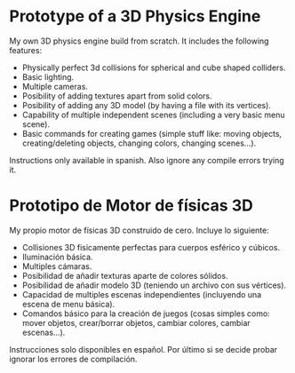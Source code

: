 # Prototype of a 3D Physics Engine
My own 3D physics engine build from scratch. It includes the following features:
* Physically perfect 3d collisions for spherical and cube shaped colliders.
* Basic lighting.
* Multiple cameras.
* Posibility of adding textures apart from solid colors.
* Posibility of adding any 3D model (by having a file with its vertices).
* Capability of multiple independent scenes (including a very basic menu scene).
* Basic commands for creating games (simple stuff like: moving objects, creating/deleting objects, changing colors, changing scenes...).

Instructions only available in spanish.
Also ignore any compile errors trying it.


# Prototipo de Motor de físicas 3D
My propio motor de físicas 3D construido de cero. Incluye lo siguiente:
* Collisiones 3D fisicamente perfectas para cuerpos esférico y cúbicos.
* Iluminación básica.
* Multiples cámaras.
* Posibilidad de añadir texturas aparte de colores sólidos.
* Posibilidad de añadir modelo 3D (teniendo un archivo con sus vértices).
* Capacidad de multiples escenas independientes (incluyendo una escena de menu básica).
* Comandos básico para la creación de juegos (cosas simples como: mover objetos, crear/borrar objetos, cambiar colores, cambiar escenas...).

Instrucciones solo disponibles en español.
Por último si se decide probar ignorar los errores de compilación.
